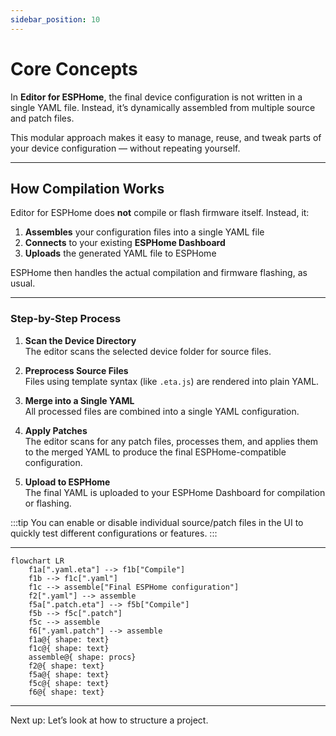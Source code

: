 ```yaml
---
sidebar_position: 10
---
```

# Core Concepts

In **Editor for ESPHome**, the final device configuration is not written in a single YAML file. Instead, it’s dynamically assembled from multiple source and patch files.

This modular approach makes it easy to manage, reuse, and tweak parts of your device configuration — without repeating yourself.

---

## How Compilation Works

Editor for ESPHome does **not** compile or flash firmware itself. Instead, it:

1. **Assembles** your configuration files into a single YAML file
2. **Connects** to your existing **ESPHome Dashboard**
3. **Uploads** the generated YAML file to ESPHome

ESPHome then handles the actual compilation and firmware flashing, as usual.

---

### Step-by-Step Process

1. **Scan the Device Directory**  
   The editor scans the selected device folder for source files.

2. **Preprocess Source Files**  
   Files using template syntax (like `.eta.js`) are rendered into plain YAML.

3. **Merge into a Single YAML**  
   All processed files are combined into a single YAML configuration.

4. **Apply Patches**  
   The editor scans for any patch files, processes them, and applies them to the merged YAML to produce the final ESPHome-compatible configuration.

5. **Upload to ESPHome**  
   The final YAML is uploaded to your ESPHome Dashboard for compilation or flashing.

:::tip
You can enable or disable individual source/patch files in the UI to quickly test different configurations or features.
:::

---

```mermaid
flowchart LR
    f1a[".yaml.eta"] --> f1b["Compile"]
    f1b --> f1c[".yaml"]
    f1c --> assemble["Final ESPHome configuration"]
    f2[".yaml"] --> assemble
    f5a[".patch.eta"] --> f5b["Compile"]
    f5b --> f5c[".patch"]
    f5c --> assemble
    f6[".yaml.patch"] --> assemble
    f1a@{ shape: text}
    f1c@{ shape: text}
    assemble@{ shape: procs}
    f2@{ shape: text}
    f5a@{ shape: text}
    f5c@{ shape: text}
    f6@{ shape: text}
```
---

Next up: Let’s look at how to structure a project.
